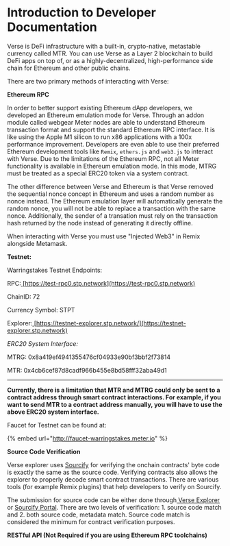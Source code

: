 # Introduction to Developer Documentation

Verse is DeFi infrastructure with a built-in, crypto-native, metastable currency called MTR. You can use Verse as a Layer 2 blockchain to build DeFi apps on top of, or as a highly-decentralized, high-performance side chain for Ethereum and other public chains.

There are two primary methods of interacting with Verse:

**Ethereum RPC**

In order to better support existing Ethereum dApp developers, we developed an Ethereum emulation mode for Verse. Through an addon module called webgear Meter nodes are able to understand Ethereum transaction format and support the standard Ethereum RPC interface. It is like using the Apple M1 silicon to run x86 applications with a 100x performance improvement. Developers are even able to use their preferred Ethereum development tools like `Remix`, `ethers.js` and `web3.js` to interact with Verse. Due to the limitations of the Ethereum RPC, not all Meter functionality is available in Ethereum emulation mode. In this mode, MTRG must be treated as a special ERC20 token via a system contract.

The other difference between Verse and Ethereum is that Verse removed the sequential nonce concept in Ethereum and uses a random number as nonce instead. The Ethereum emulation layer will automatically generate the random nonce, you will not be able to replace a transaction with the same nonce. Additionally, the sender of a transation must rely on the transaction hash returned by the node instead of generating it directly offline.

When interacting with Verse you must use "Injected Web3" in Remix alongside Metamask.

**Testnet:**

Warringstakes Testnet Endpoints:

RPC:[ ](https://test-rpc0.stp.network)[https://test-rpc0.stp.network](https://test-rpc0.stp.network)

ChainID: 72

Currency Symbol:   STPT

Explorer:[ ](https://testnet-explorer.stp.network)[https://testnet-explorer.stp.network/](https://testnet-explorer.stp.network)

_ERC20 System Interface:_

MTRG: 0x8a419ef4941355476cf04933e90bf3bbf2f73814

MTR: 0x4cb6cef87d8cadf966b455e8bd58fff32aba49d1

***

**Currently, there is a limitation that MTR and MTRG could only be sent to a contract address through smart contract interactions. For example, if you want to send MTR to a contract address manually, you will have to use the above ERC20 system interface.**

Faucet for Testnet can be found at:

{% embed url="http://faucet-warringstakes.meter.io" %}

**Source Code Verification**

Verse explorer uses [Sourcify](https://github.com/ethereum/sourcify) for verifying the onchain contracts' byte code is exactly the same as the source code. Verifying contracts also allows the explorer to properly decode smart contract transactions. There are various tools (for example Remix plugins) that help developers to verify on Sourcify.

The submission for source code can be either done through[ Verse  Explorer](https://testnet-explorer.stp.network) or [Sourcify Portal](https://sourcify.dev). There are two levels of verification: 1. source code match and 2. both source code, metadata match. Source code match is considered the minimum for contract verification purposes.

**RESTful API (Not Required if you are using Ethereum RPC toolchains)**
